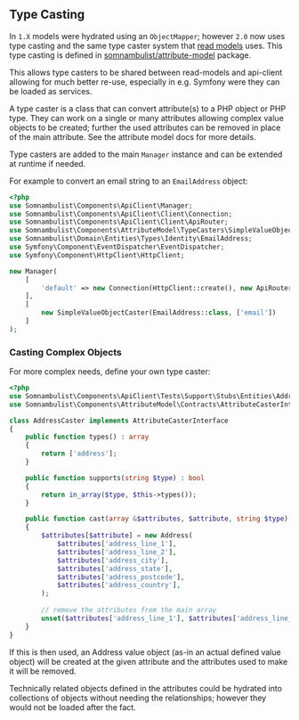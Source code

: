 
## Type Casting

In `1.X` models were hydrated using an `ObjectMapper`; however `2.0` now uses type casting
and the same type caster system that [read models](https://github.com/somnambulist-tech/read-models)
uses. This type casting is defined in [somnambulist/attribute-model](https://github.com/somnambulist-tech/attribute-model)
package.

This allows type casters to be shared between read-models and api-client allowing for much
better re-use, especially in e.g. Symfony were they can be loaded as services.

A type caster is a class that can convert attribute(s) to a PHP object or PHP type. They can
work on a single or many attributes allowing complex value objects to be created; further
the used attributes can be removed in place of the main attribute. See the attribute model
docs for more details.

Type casters are added to the main `Manager` instance and can be extended at runtime if
needed.

For example to convert an email string to an `EmailAddress` object:

```php
<?php
use Somnambulist\Components\ApiClient\Manager;
use Somnambulist\Components\ApiClient\Client\Connection;
use Somnambulist\Components\ApiClient\Client\ApiRouter;
use Somnambulist\Components\AttributeModel\TypeCasters\SimpleValueObjectCaster;
use Somnambulist\Domain\Entities\Types\Identity\EmailAddress;
use Symfony\Component\EventDispatcher\EventDispatcher;
use Symfony\Component\HttpClient\HttpClient;

new Manager(
    [
        'default' => new Connection(HttpClient::create(), new ApiRouter(), new EventDispatcher()),
    ],
    [
        new SimpleValueObjectCaster(EmailAddress::class, ['email'])
    ]   
);
```

### Casting Complex Objects

For more complex needs, define your own type caster:

```php
<?php
use Somnambulist\Components\ApiClient\Tests\Support\Stubs\Entities\Address;
use Somnambulist\Components\AttributeModel\Contracts\AttributeCasterInterface;

class AddressCaster implements AttributeCasterInterface
{
    public function types() : array
    {
        return ['address'];
    }

    public function supports(string $type) : bool
    {
        return in_array($type, $this->types());
    }

    public function cast(array &$attributes, $attribute, string $type) : void
    {
        $attributes[$attribute] = new Address(
            $attributes['address_line_1'],
            $attributes['address_line_2'],
            $attributes['address_city'],
            $attributes['address_state'],
            $attributes['address_postcode'],
            $attributes['address_country'],
        );
        
        // remove the attributes from the main array
        unset($attributes['address_line_1'], $attributes['address_line_2']...);
    }
}
```

If this is then used, an Address value object (as-in an actual defined value object) will
be created at the given attribute and the attributes used to make it will be removed.

Technically related objects defined in the attributes could be hydrated into collections
of objects without needing the relationships; however they would not be loaded after the
fact.
